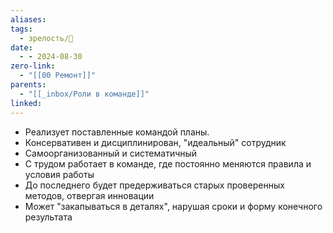 ```yaml
---
aliases: 
tags:
  - зрелость/🌱
date:
  - - 2024-08-30
zero-link:
  - "[[00 Ремонт]]"
parents:
  - "[[_inbox/Роли в команде]]"
linked: 
---
```

- Реализует поставленные командой планы.
- Консервативен и дисциплинирован, "идеальный" сотрудник
- Самоорганизованный и систематичный
- С трудом работает в команде, где постоянно меняются правила и условия работы
- До последнего будет предерживаться старых проверенных методов, отвергая инновации
- Может "закапываться в деталях", нарушая сроки и форму конечного результата